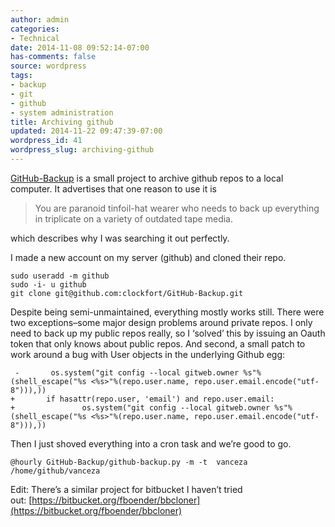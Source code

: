 ```yaml
---
author: admin
categories:
- Technical
date: 2014-11-08 09:52:14-07:00
has-comments: false
source: wordpress
tags:
- backup
- git
- github
- system administration
title: Archiving github
updated: 2014-11-22 09:47:39-07:00
wordpress_id: 41
wordpress_slug: archiving-github
---
```

[GitHub-Backup](https://github.com/clockfort/GitHub-Backup "GitHub-Backup") is a small project to archive github repos to a local computer. It advertises that one reason to use it is

> You are paranoid tinfoil-hat wearer who needs to back up everything in triplicate on a variety of outdated tape media.

which describes why I was searching it out perfectly.

I made a new account on my server (github) and cloned their repo.

```
sudo useradd -m github
sudo -i- u github
git clone git@github.com:clockfort/GitHub-Backup.git
```

Despite being semi-unmaintained, everything mostly works still. There were two exceptions–some major design problems around private repos. I only need to back up my public repos really, so I ‘solved’ this by issuing an Oauth token that only knows about public repos. And second, a small patch to work around a bug with User objects in the underlying Github egg:

```
￼-       os.system("git config --local gitweb.owner %s"%(shell_escape("%s <%s>"%(repo.user.name, repo.user.email.encode("utf-8"))),))
+       if hasattr(repo.user, 'email') and repo.user.email:
+               os.system("git config --local gitweb.owner %s"%(shell_escape("%s <%s>"%(repo.user.name, repo.user.email.encode("utf-8"))),))
```

Then I just shoved everything into a cron task and we’re good to go.

```
@hourly GitHub-Backup/github-backup.py -m -t  vanceza /home/github/vanceza
```

Edit: There’s a similar project for bitbucket I haven’t tried out: [https://bitbucket.org/fboender/bbcloner](https://bitbucket.org/fboender/bbcloner)
